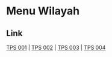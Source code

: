 # Menu Wilayah

## Link

[TPS 001](https://github.com/gigit-pemilu/pemilu-2024-21-kepulauan-riau/tree/main/pilpres/hitung-suara/sub/21-kepulauan-riau/sub/05-kepulauan-anambas/sub/01-siantan/sub/2003-tarempa-selatan/sub/001-tps)
 | 
[TPS 002](https://github.com/gigit-pemilu/pemilu-2024-21-kepulauan-riau/tree/main/pilpres/hitung-suara/sub/21-kepulauan-riau/sub/05-kepulauan-anambas/sub/01-siantan/sub/2003-tarempa-selatan/sub/002-tps)
 | 
[TPS 003](https://github.com/gigit-pemilu/pemilu-2024-21-kepulauan-riau/tree/main/pilpres/hitung-suara/sub/21-kepulauan-riau/sub/05-kepulauan-anambas/sub/01-siantan/sub/2003-tarempa-selatan/sub/003-tps)
 | 
[TPS 004](https://github.com/gigit-pemilu/pemilu-2024-21-kepulauan-riau/tree/main/pilpres/hitung-suara/sub/21-kepulauan-riau/sub/05-kepulauan-anambas/sub/01-siantan/sub/2003-tarempa-selatan/sub/004-tps)


